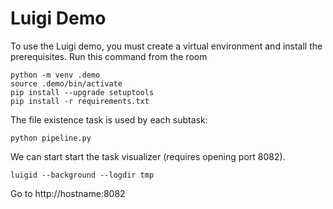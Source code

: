 # Luigi Demo

To use the Luigi demo, you must create a virtual environment and install the prerequisites.
Run this command from the room 

```
python -m venv .demo
source .demo/bin/activate
pip install --upgrade setuptools
pip install -r requirements.txt
```

The file existence task is used by each subtask:

```python pipeline.py```

We can start start the task visualizer (requires opening port 8082).

```
luigid --background --logdir tmp
```

Go to http://hostname:8082

